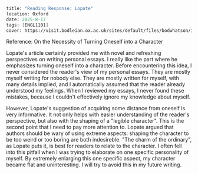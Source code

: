 ```meta
title: "Reading Response: Lopate"
location: Oxford
date: 2025-8-17
tags: [ENGL1101]
cover: https://visit.bodleian.ox.ac.uk/sites/default/files/bodwhatson/images/media/tours-duke-humfreys-library-christopher-judge.jpg
```

Reference: On the Necessity of Turning Oneself into a Character

Lopate's article certainly provided me with novel and refreshing perspectives on writing personal essays. I really like the part where he emphasizes turning oneself into a character. Before encountering this idea, I never considered the reader's view of my personal essays. They are mostly myself writing for nobody else. They are mostly written for myself, with many details implied, and I automatically assumed that the reader already understood my feelings. When I reviewed my essays, I never found these mistakes, because I couldn't effectively ignore my knowledge about myself.

However, Lopate's suggestion of acquiring some distance from oneself is very informative. It not only helps with easier understanding of the reader's perspective, but also with the shaping of a "legible character". This is the second point that I need to pay more attention to. Lopate argued that authors should be wary of using extreme aspects: shaping the character to be too weird or too boring are both indesireble. "The charm of the ordinary", as Lopate puts it, is best for readers to relate to the character. I often fell into this pitfall when I was trying to elaborate on one specific personality of myself. By extremely enlarging this one specific aspect, my character became flat and uninteresting. I will try to avoid this in my future writing.
